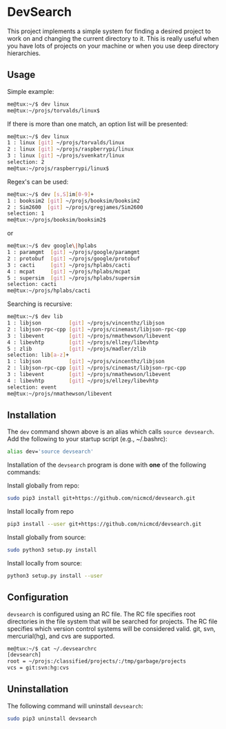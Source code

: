 # DevSearch

This project implements a simple system for finding a desired project to work on and changing the current directory to it.
This is really useful when you have lots of projects on your machine or when you use deep directory hierarchies.

## Usage
Simple example:
```bash
me@tux:~/$ dev linux
me@tux:~/projs/torvalds/linux$
```

If there is more than one match, an option list will be presented:
```bash
me@tux:~/$ dev linux
1 : linux [git] ~/projs/torvalds/linux
2 : linux [git] ~/projs/raspberrypi/linux
3 : linux [git] ~/projs/svenkatr/linux
selection: 2
me@tux:~/projs/raspberrypi/linux$
```

Regex's can be used:
```bash
me@tux:~/$ dev [s,S]im[0-9]+
1 : booksim2 [git] ~/projs/booksim/booksim2
2 : Sim2600  [git] ~/projs/gregjames/Sim2600
selection: 1
me@tux:~/projs/booksim/booksim2$
```
or
```bash
me@tux:~/$ dev google\|hplabs
1 : paramgmt  [git] ~/projs/google/paramgmt
2 : protobuf  [git] ~/projs/google/protobuf
3 : cacti     [git] ~/projs/hplabs/cacti
4 : mcpat     [git] ~/projs/hplabs/mcpat
5 : supersim  [git] ~/projs/hplabs/supersim
selection: cacti
me@tux:~/projs/hplabs/cacti
```

Searching is recursive:
```bash
me@tux:~/$ dev lib
1 : libjson         [git] ~/projs/vincenthz/libjson
2 : libjson-rpc-cpp [git] ~/projs/cinemast/libjson-rpc-cpp
3 : libevent        [git] ~/projs/nmathewson/libevent
4 : libevhtp        [git] ~/projs/ellzey/libevhtp
5 : zlib            [git] ~/projs/madler/zlib
selection: lib[a-z]+
1 : libjson         [git] ~/projs/vincenthz/libjson
2 : libjson-rpc-cpp [git] ~/projs/cinemast/libjson-rpc-cpp
3 : libevent        [git] ~/projs/nmathewson/libevent
4 : libevhtp        [git] ~/projs/ellzey/libevhtp
selection: event
me@tux:~/projs/nmathewson/libevent
```

## Installation
The `dev` command shown above is an alias which calls `source devsearch`. Add the following to your startup script (e.g., ~/.bashrc):
```bash
alias dev='source devsearch'
```

Installation of the `devsearch` program is done with **one** of the following commands:

Install globally from repo:
```bash
sudo pip3 install git+https://github.com/nicmcd/devsearch.git
```
Install locally from repo
```bash
pip3 install --user git+https://github.com/nicmcd/devsearch.git
```
Install globally from source:
```bash
sudo python3 setup.py install
```
Install locally from source:
```bash
python3 setup.py install --user
```


## Configuration
`devsearch` is configured using an RC file.
The RC file specifies root directories in the file system that will be searched for projects.
The RC file specifies which version control systems will be considered valid.
git, svn, mercurial(hg), and cvs are supported.
```bash
me@tux:~/$ cat ~/.devsearchrc
[devsearch]
root = ~/projs:/classified/projects/:/tmp/garbage/projects
vcs = git:svn:hg:cvs
```

## Uninstallation
The following command will uninstall `devsearch`:
```bash
sudo pip3 uninstall devsearch
```

